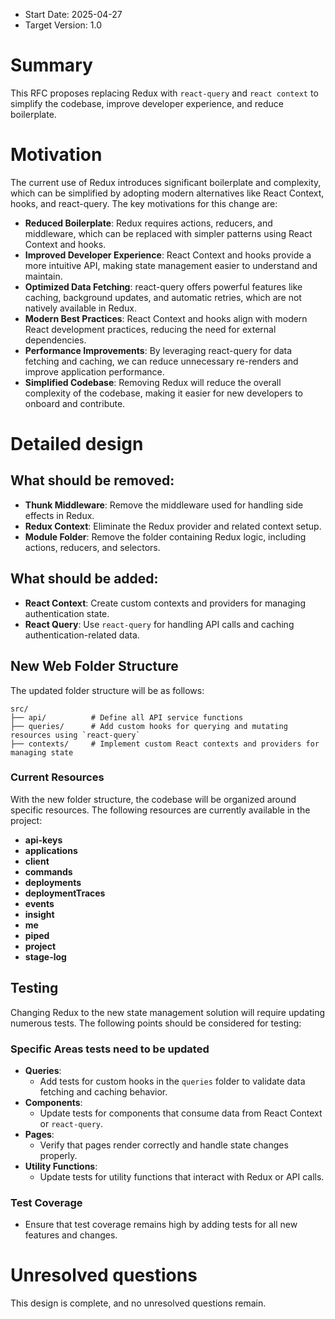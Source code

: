 - Start Date: 2025-04-27
- Target Version: 1.0

# Summary

This RFC proposes replacing Redux with `react-query` and `react context` to simplify the codebase, improve developer experience, and reduce boilerplate.

# Motivation

The current use of Redux introduces significant boilerplate and complexity, which can be simplified by adopting modern alternatives like React Context, hooks, and react-query. The key motivations for this change are:

- **Reduced Boilerplate**: Redux requires actions, reducers, and middleware, which can be replaced with simpler patterns using React Context and hooks.
- **Improved Developer Experience**: React Context and hooks provide a more intuitive API, making state management easier to understand and maintain.
- **Optimized Data Fetching**: react-query offers powerful features like caching, background updates, and automatic retries, which are not natively available in Redux.
- **Modern Best Practices**: React Context and hooks align with modern React development practices, reducing the need for external dependencies.
- **Performance Improvements**: By leveraging react-query for data fetching and caching, we can reduce unnecessary re-renders and improve application performance.
- **Simplified Codebase**: Removing Redux will reduce the overall complexity of the codebase, making it easier for new developers to onboard and contribute.

# Detailed design

## What should be removed:

- **Thunk Middleware**: Remove the middleware used for handling side effects in Redux.
- **Redux Context**: Eliminate the Redux provider and related context setup.
- **Module Folder**: Remove the folder containing Redux logic, including actions, reducers, and selectors.

## What should be added:

- **React Context**: Create custom contexts and providers for managing authentication state.
- **React Query**: Use `react-query` for handling API calls and caching authentication-related data.

## New Web Folder Structure

The updated folder structure will be as follows:

```
src/
├── api/          # Define all API service functions
├── queries/      # Add custom hooks for querying and mutating resources using `react-query`
├── contexts/     # Implement custom React contexts and providers for managing state
```

### Current Resources

With the new folder structure, the codebase will be organized around specific resources. The following resources are currently available in the project:

- **api-keys**
- **applications**
- **client**
- **commands**
- **deployments**
- **deploymentTraces**
- **events**
- **insight**
- **me**
- **piped**
- **project**
- **stage-log**

## Testing

Changing Redux to the new state management solution will require updating numerous tests. The following points should be considered for testing:

### Specific Areas tests need to be updated

- **Queries**:
  - Add tests for custom hooks in the `queries` folder to validate data fetching and caching behavior.
- **Components**:
  - Update tests for components that consume data from React Context or `react-query`.
- **Pages**:
  - Verify that pages render correctly and handle state changes properly.
- **Utility Functions**:
  - Update tests for utility functions that interact with Redux or API calls.

### Test Coverage

- Ensure that test coverage remains high by adding tests for all new features and changes.

# Unresolved questions

This design is complete, and no unresolved questions remain.
